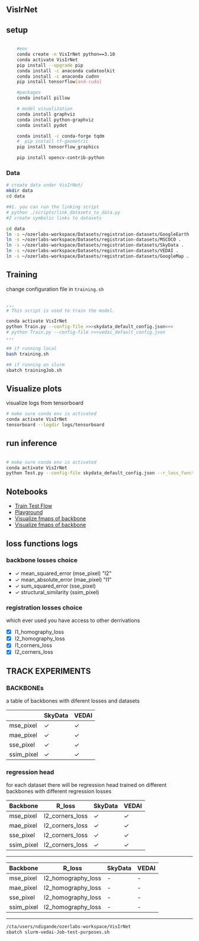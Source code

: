 ## VisIrNet

## setup

```bash 

    #env
    conda create -n VisIrNet python==3.10
    conda activate VisIrNet
    pip install --upgrade pip 
    conda install -c anaconda cudatoolkit
    conda install -c anaconda cudnn
    pip install tensorflow[and-cuda]

    #packages
    conda install pillow

    # model visualization
    conda install graphviz
    conda install python-graphviz
    conda install pydot

    conda install -c conda-forge tqdm
    #  pip install tf-geometric
    pip install tensorflow_graphics

    pip install opencv-contrib-python

```

### Data


```bash
# create data under VisIrNet/
mkdir data
cd data

##1. you can run the linking script
# python ./scripts/link_datasets_to_data.py
#2 create symbolic links to datasets

cd data 
ln -s ~/ozerlabs-workspace/Datasets/registration-datasets/GoogleEarth .
ln -s ~/ozerlabs-workspace/Datasets/registration-datasets/MSCOCO .
ln -s ~/ozerlabs-workspace/Datasets/registration-datasets/SkyData .
ln -s ~/ozerlabs-workspace/Datasets/registration-datasets/VEDAI .
ln -s ~/ozerlabs-workspace/Datasets/registration-datasets/GoogleMap .
```


## Training

change configuration file in `training.sh`

```bash

...
# This script is used to train the model.

conda activate VisIrNet
python Train.py --config-file >>>skydata_default_config.json<<<
# python Train.py --config-file >>>vedai_default_config.json
...

```

```bash
## if running local
bash training.sh

## if running on slurm
sbatch trainingJob.sh
```

## Visualize plots

visualize logs from tensorboard

```bash
# make sure conda env is activated
conda activate VisIrNet
tensorboard --logdir logs/tensorboard
```


## run inference

```bash

# make sure conda env is activated
conda activate VisIrNet
python Test.py --config-file skydata_default_config.json --r_loss_function  l2_corners_loss --b_loss_function ssim_pixel

```

## Notebooks

- [Train Test Flow](notebooks/pipeline.ipynb)
- [Playground](notebooks/playground.ipynb)
- [Visualize fmaps of backbone](notebooks/visualizeBackBoneRes.ipynb)
- [Visualize fmaps of backbone](notebooks/visualizeBackBoneRes.ipynb)


## loss functions logs
### backbone losses choice
- &check; mean_squared_error (mse_pixel) "l2"
- &check; mean_absolute_error (mae_pixel) "l1"
- &check; sum_squared_error (sse_pixel)
- &check; structural_similarity (ssim_pixel)


### registration losses choice

which ever used you have access to other derrivations

- [x] l1_homography_loss
- [x] l2_homography_loss
- [x] l1_corners_loss
- [x] l2_corners_loss

## TRACK EXPERIMENTS

### BACKBONEs 
a table of backbones with diferent losses and datasets

|           |SkyData    |VEDAI  |
|-----------|-----------|-------|
| mse_pixel | &check;       | &check;   | 
| mae_pixel | &check;       | &check;   |  
| sse_pixel | &check;       | &check;   |
| ssim_pixel| &check;       | &check;   | 


### regression head
for each dataset there will be regression head trained on different backbones with different regression losses

| Backbone  | R_loss | SkyData    |VEDAI  |
|-----------|-----------------|-----------|-------|
| mse_pixel | l2_corners_loss | &check;       | &check;   | 
| mae_pixel | l2_corners_loss | &check;       | &check;   | 
| sse_pixel | l2_corners_loss | &check;       | &check;   | 
| ssim_pixel| l2_corners_loss | &check;       | &check;   |
***

| Backbone  | R_loss | SkyData    |VEDAI  |
|-----------|-----------------|-----------|-------|
| mse_pixel | l2_homography_loss | -      | -   | 
| mae_pixel | l2_homography_loss | -      | -   |
| sse_pixel | l2_homography_loss | -      | -   |
| ssim_pixel| l2_homography_loss | -      | -   | 


<!-- 
| Backbone  | R_loss | SkyData    |VEDAI  |GoogleEarth    |GoogleMap  |MSCOCO |
|-----------|-----------------|-----------|-------|---------------|-----------|-------|
| mse_pixel | l1_homography_loss | &check;       | -   | -           | -       | -   |
| mae_pixel | l1_homography_loss | &check;       | -   | -           | -       | -   |
| sse_pixel | l1_homography_loss | &check;       | -   | -           | -       | -   |
| ssim_pixel| l1_homography_loss | &check;       | -   | -           | -       | -   | -->
***
<!-- | Backbone  | R_loss | SkyData    |VEDAI  |GoogleEarth    |GoogleMap  |MSCOCO |
|-----------|--------|------------|-------|---------------|-----------|-------|
| mse_pixel | l1_corners_loss | &check;       | -   | -           | -       | -   |
| mae_pixel | l1_corners_loss | &check;       | -   | -           | -       | -   |
| sse_pixel | l1_corners_loss | &check;       | -   | -           | -       | -   |
| ssim_pixel| l1_corners_loss | &check;       | -   | -           | -       | -   | 
*** -->



```bash 
/cta/users/ndigande/ozerlabs-workspace/VisIrNet
sbatch slurm-vedai-Job-test-purposes.sh
```